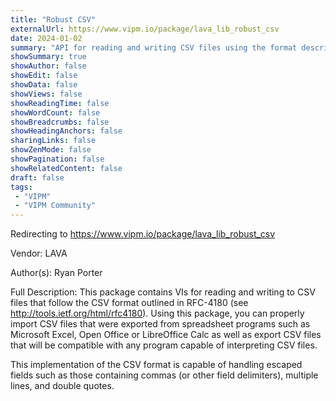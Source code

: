 ```yaml
---
title: "Robust CSV"
externalUrl: https://www.vipm.io/package/lava_lib_robust_csv
date: 2024-01-02
summary: "API for reading and writing CSV files using the format described in RFC-4180."
showSummary: true
showAuthor: false
showEdit: false
showData: false
showViews: false
showReadingTime: false
showWordCount: false
showBreadcrumbs: false
showHeadingAnchors: false
sharingLinks: false
showZenMode: false
showPagination: false
showRelatedContent: false
draft: false
tags:
 - "VIPM"
 - "VIPM Community"
---
```


Redirecting to https://www.vipm.io/package/lava_lib_robust_csv

Vendor: LAVA

Author(s): Ryan Porter
 
Full Description:
This package contains VIs for reading and writing to CSV files that follow the CSV format outlined in RFC-4180 (see http://tools.ietf.org/html/rfc4180). Using this package, you can properly import CSV files that were exported from spreadsheet programs such as Microsoft Excel, Open Office or LibreOffice Calc as well as export CSV files that will be compatible with any program capable of interpreting CSV files.
 
This implementation of the CSV format is capable of handling escaped fields such as those containing commas (or other field delimiters), multiple lines, and double quotes.